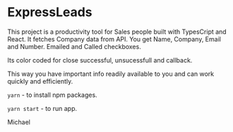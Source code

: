 # ExpressLeads

This project is a productivity tool for Sales people built with TypesCript and React. It fetches Company data from API. You get Name,
Company, Email and Number. Emailed and Called checkboxes.

Its color coded for close successful, unsucessfull and callback.

This way you have important info readily available to you and can work quickly and efficiently.

`yarn` - to install npm packages.

`yarn start` - to run app.

Michael
